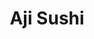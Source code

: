 ---
layout: place
title: Aji Sushi
permalink: /texas/college-station/aji-sushi.html
stateAbbr: TX
stateName: Texas
cityName: College Station
seo:
  type: restaurant
  links: https://direct.chownow.com/order/24014/locations/35247
place_id: ChIJRygRQXqERoYREnBbnmOW-CY
photos:
  - name: >-
      places/ChIJRygRQXqERoYREnBbnmOW-CY/photos/AeeoHcJZuHc61FaZhAOsqnxgxpJTN-s52UHdq0tq8QFBqMMETRT4MvhpwVPB83iKD-ERoFpLg0VDeWjmuPky_Y9i15bJXvAsNHxBj12mt4fuK5a9DJdpfNJ3ZaXnRp3gp_Co9SHH0QKtGFEkKAQx-h4ckLD0bzKuVJ3TqxgIPOWRJeQyUNzNuDVZuAC_zLvqoGFDDNrGBAuzHP-ppXy9uIikLDjfjF-xDqeFXLwNHIxPQj3CtwafHbGt-c8YGcURWrnvBjN8j-0nr9v2o7va34H8yspW1Yuk2ErDxPhnd8Zub2a6EQ
    widthPx: 960
    heightPx: 720
    authorAttributions:
      - displayName: Aji Sushi
        uri: https://maps.google.com/maps/contrib/105473085282926706972
        photoUri: >-
          https://lh3.googleusercontent.com/a/ACg8ocLee8Ne4Y_oerN90UWbD_razlIrWO5XFwJbYbeRmN4as1MAFA=s100-p-k-no-mo
    flagContentUri: >-
      https://www.google.com/local/imagery/report/?cb_client=maps_api_places.places_api&image_key=!1e10!2sAF1QipMlGiDj4xJ5GRIZBbRkVyHRKzt88r7e5XU60uiN&hl=en-US
    googleMapsUri: >-
      https://www.google.com/maps/place//data=!3m4!1e2!3m2!1sAF1QipMlGiDj4xJ5GRIZBbRkVyHRKzt88r7e5XU60uiN!2e10!4m2!3m1!1s0x8646847a41112847:0x26f896639e5b7012
  - name: >-
      places/ChIJRygRQXqERoYREnBbnmOW-CY/photos/AeeoHcKtQw-YCePQ_YJC3X4gZhQFXX_wvDitCnOzclrA6xspXWd_Gx6r_Tbf0sPhhcS8dPIpA9Z0w5yKaLRnAUvQWvBQygrbHRZuuq5ffN-AdDxTzrvgwMW-tRnrZkfLcjZO_Cx6crgsZQfN4azMFvu5ek3ij9kgQ2ZyBiDKQ4wNAVK-aB3zXb0Dsd1-uwO7HBKoMyleCxnZs6PGxYMYZuQBSj5kWsbgoZZt4e9fidtsbIOC0ssRZ9Je_WfRY9bkxiKCDtgqqmk9nBQfNG8Hghb6lEH9Y93CoO5qRY316PBuF83BQA
    widthPx: 1887
    heightPx: 1415
    authorAttributions:
      - displayName: Aji Sushi
        uri: https://maps.google.com/maps/contrib/105473085282926706972
        photoUri: >-
          https://lh3.googleusercontent.com/a/ACg8ocLee8Ne4Y_oerN90UWbD_razlIrWO5XFwJbYbeRmN4as1MAFA=s100-p-k-no-mo
    flagContentUri: >-
      https://www.google.com/local/imagery/report/?cb_client=maps_api_places.places_api&image_key=!1e10!2sAF1QipOUDKzACuQbEz86FApb_syIWch5RG_EBqvvxZ5g&hl=en-US
    googleMapsUri: >-
      https://www.google.com/maps/place//data=!3m4!1e2!3m2!1sAF1QipOUDKzACuQbEz86FApb_syIWch5RG_EBqvvxZ5g!2e10!4m2!3m1!1s0x8646847a41112847:0x26f896639e5b7012
  - name: >-
      places/ChIJRygRQXqERoYREnBbnmOW-CY/photos/AeeoHcKutpIo1P20vC0T3oGJWEKGqLdVravytpQsCJIe7A8HyoHI5DALLukPIFxkpn9GK5S9E6DKZaJl7N1oTKVmAjmrFIWvclxapzUR9AL83y3nLIhyQ4EQ9TBde3JclZSD8MEyXIWerhQvjRX62M89n3InVzj7DfoicD1DSbMqg-uRm7Z4N06JMYG8zUBKn6XNX4dN-XqBmDBmNm1xnJr4yP793IBk4oecunB68KUq-v6aBEBBt93Krd_ee8fxdMh6J6qyWpxcqWM24HdCshFQmy-VO4GYBSatPhXWoKsUOIbKQfrVXZf6gvzYKSi7V2SLiIUQ99bwXBbofIUu8rtIuueCYm46nuWRh-L5CqV6ezx-Jw5kcVIM7IRh_t-8xBDMKmhN9av1CvtmxDlsTqdhRIw4_NrLyKAoub5r3Lq10QdcE_w
    widthPx: 4000
    heightPx: 3000
    authorAttributions:
      - displayName: Brandon Matula
        uri: https://maps.google.com/maps/contrib/103438962484009320626
        photoUri: >-
          https://lh3.googleusercontent.com/a/ACg8ocJTSJmhRaCGRLeu11niufXGxpLvDsuO_FBYkuv87kcjRHCdtQ=s100-p-k-no-mo
    flagContentUri: >-
      https://www.google.com/local/imagery/report/?cb_client=maps_api_places.places_api&image_key=!1e10!2sCIHM0ogKEICAgIC7zsSqiwE&hl=en-US
    googleMapsUri: >-
      https://www.google.com/maps/place//data=!3m4!1e2!3m2!1sCIHM0ogKEICAgIC7zsSqiwE!2e10!4m2!3m1!1s0x8646847a41112847:0x26f896639e5b7012
  - name: >-
      places/ChIJRygRQXqERoYREnBbnmOW-CY/photos/AeeoHcLlBXRUidt4qJOW86LD19K2_8EHlUE2t09tbG7UDRw5-1avSWdxjITgckZjLvysyOoKLN-PlFfOUdl37_MFzX8QtsTTMkRdBC5IW0szu4iZqQ0Etf6z7PI39ujHRCm1j8jv75TasGkE5-kJPXPNa4q4u3RWaSURR2-eG4lKPZZSc3gO3xBvJjZDAsski_ozE8EYSk6xppN30qgU_b3XPx2KJGABppfEvocOWjWXTa4Yh0gMWmfNGK7E6qHS51U4DiOB1E3WIG71V6N10R6xR01FWAlMXofpK2FpGQ2hAkWnb2iItJvzC3Hn6TxKFJOsqH1nl-Lzb1q_r_tmCGw2nfX8wYcR6D0HKPezN06U53vnL11a_qVPlZD0XlSRCMmaEtztVHy6p8mZuErx20Drm4tsw9Hfu2bhi-ZH2Ll3aOW1hQ
    widthPx: 3024
    heightPx: 4032
    authorAttributions:
      - displayName: Carlos Santos
        uri: https://maps.google.com/maps/contrib/103800747710929669019
        photoUri: >-
          https://lh3.googleusercontent.com/a-/ALV-UjXuaOKXeBehLOXy4JSL9KLrBvcbHDr-EQ1ojnpjo8Zhim0SHQrz=s100-p-k-no-mo
    flagContentUri: >-
      https://www.google.com/local/imagery/report/?cb_client=maps_api_places.places_api&image_key=!1e10!2sCIHM0ogKEICAgID_tdfqGA&hl=en-US
    googleMapsUri: >-
      https://www.google.com/maps/place//data=!3m4!1e2!3m2!1sCIHM0ogKEICAgID_tdfqGA!2e10!4m2!3m1!1s0x8646847a41112847:0x26f896639e5b7012
  - name: >-
      places/ChIJRygRQXqERoYREnBbnmOW-CY/photos/AeeoHcJ0RrjyD_UVYxnMDkN_hycMx9MD0ElfmIGexgscbiGdKoOfY54SOZJV-oY1xOlm5BVi0G0K_DB9nCcQwrIb40r61eBTiwzXP_W_Jy-B4ZB47WeQf4yR7b4P50RN_fywLHsH0pnE2TKJ2k_eaI220t6RDOqPG6vsCBdVFLlOPgezSkRyzbRXIpq5pZuNQdxX8Fs4RpVZPzd_Gt6k8nsET3LRDpdo9l3tPGvcFvHUxVrJ2XUVIFcKvcIuoussddf1wDdcJY6gKjadAM_zU7DpzEG1jBQas7vyJI7jypF_PLM4wsgNwuR0DMzRbOytampy665s75vky8-aGl99M16ZMvTiPK37NRaQ5YqEKr5t8UUCFBoNu1erxfdkJlJM74BM61w1f9XMLjzTxNayNlPTdiKU6zkFpBk1yCzZg76ObDcGQAhh
    widthPx: 3898
    heightPx: 2924
    authorAttributions:
      - displayName: Junseok Kim
        uri: https://maps.google.com/maps/contrib/113058963667133122830
        photoUri: >-
          https://lh3.googleusercontent.com/a-/ALV-UjUhJyVuVsOEQx3WkVbFH5sjGN_c-T9z3D4lgUKMIkvuYiC5wI9x=s100-p-k-no-mo
    flagContentUri: >-
      https://www.google.com/local/imagery/report/?cb_client=maps_api_places.places_api&image_key=!1e10!2sCIHM0ogKEICAgICH26b1hwE&hl=en-US
    googleMapsUri: >-
      https://www.google.com/maps/place//data=!3m4!1e2!3m2!1sCIHM0ogKEICAgICH26b1hwE!2e10!4m2!3m1!1s0x8646847a41112847:0x26f896639e5b7012
  - name: >-
      places/ChIJRygRQXqERoYREnBbnmOW-CY/photos/AeeoHcLGRU5Q8Y-COatufs2G-EMS3UjHL1U2oixD2hdCCEK3m8sHjAE_LCAJ3kFpQ5peWzuDLy5QStzsuULWodvDUlvCtlLq8Fv2PXhpwHFkpFPTimjUTCplmyF0dkbsLSybt3LIcdIK4A0LuiWCH0KQ3VlAvOXAEO6O2_sc9KoqGBXOlEmcqU5F9gPVUfHcBdbMmZ7PxnBEwd2guBbLS0XtWbl0uzRgp3ipSUMiPHORgv8mjf-E2jJiVoj-hiRhgkzl4NeqqCJ3WvgATOAJ0aV-pXL6W7rt7Qj41SZrEDhAhpk7xFuylEQ0NsGKzWjo_LO82TeOO2MTSDzPHE55rF-e-PfZnFWQpE0iFYRwLceYqz4bFzPDyLwrrFmjaHc5MoAysni5Fh7WvoBhmyEcLtS27QkDU5y0eXyAONw-WVAWtx3_FUuv
    widthPx: 4032
    heightPx: 3024
    authorAttributions:
      - displayName: Carlos Santos
        uri: https://maps.google.com/maps/contrib/103800747710929669019
        photoUri: >-
          https://lh3.googleusercontent.com/a-/ALV-UjXuaOKXeBehLOXy4JSL9KLrBvcbHDr-EQ1ojnpjo8Zhim0SHQrz=s100-p-k-no-mo
    flagContentUri: >-
      https://www.google.com/local/imagery/report/?cb_client=maps_api_places.places_api&image_key=!1e10!2sCIHM0ogKEICAgID_tdfqmAE&hl=en-US
    googleMapsUri: >-
      https://www.google.com/maps/place//data=!3m4!1e2!3m2!1sCIHM0ogKEICAgID_tdfqmAE!2e10!4m2!3m1!1s0x8646847a41112847:0x26f896639e5b7012
  - name: >-
      places/ChIJRygRQXqERoYREnBbnmOW-CY/photos/AeeoHcLI0uXU2raTfeLn2obL-kYfNkuFzUlcA8bEin8x0tafdWz35X-RQohgVBc14QNzu9jCKep9BQb7Y7hNExcv0IS6wUjyuq-cNwT7CB2rv5bPQkBj7R4TPcowfzu54XbpfMDoOffrTWgiLGvYv0e0zge0w1cjflnfl7nuqwH70a0O3a4MrDNeLscybHP4RLAcx0XQTV3ifObRs76kVa4HmMqeohOPRsWxNiYAP57u4cRGdq08ygzT_1g9FEggakH3Q3eczB2G8UlaKZiShNfFGF_NpkyO0zS7NBerLbbPlXW3oNUjD55EsMPRHCs9cWGgT8F0hktL3wd8-Ihyjd_fovF3OwUhAS4Y5bv_rXXJ5IM2zDg0nHjjswiO73OknxhjSoK-p1jlWzxnhbETPWr3qux2Gxx5B6kilOiWJ3ZfL0us0E1m
    widthPx: 3024
    heightPx: 4032
    authorAttributions:
      - displayName: Outlaw Amber
        uri: https://maps.google.com/maps/contrib/114682630748450721544
        photoUri: >-
          https://lh3.googleusercontent.com/a/ACg8ocKA98Poe7Nnhgv049n6yiQ6ggaO3H4ZQ4ieHYTB6w7vw9fQJw=s100-p-k-no-mo
    flagContentUri: >-
      https://www.google.com/local/imagery/report/?cb_client=maps_api_places.places_api&image_key=!1e10!2sCIHM0ogKEICAgIDRsuaz6QE&hl=en-US
    googleMapsUri: >-
      https://www.google.com/maps/place//data=!3m4!1e2!3m2!1sCIHM0ogKEICAgIDRsuaz6QE!2e10!4m2!3m1!1s0x8646847a41112847:0x26f896639e5b7012
  - name: >-
      places/ChIJRygRQXqERoYREnBbnmOW-CY/photos/AeeoHcKmdJoBdmOnVpS8Eh6vPXBf9hAF85HE9Fu-iYjAXvWBeP1V-l66NlBCfkKc-ahTqCslWaTSNiT4kQI1sWIosmtWZAu8bBbrUlmFLsUM9v4weW32Xy-uOoxmB1-_erZ0Y2d2T1MLY-nqUR6VCXYAKyz5SOngjOI-tgqT96SR-K6ySM_cWrEunq6VzI5zgVDGlO8w3ojpnoeTADa2iC98wCZSjF505QypCzHqUCZkcZcn4Jv-r4ODU5giy4bD5kUCMhTbGEMaD6W81DR68gr3BGm66VbuEItcKOnpbviwTLBiTlJCHjymFTCBh8yBf-vO7R6jcyJDU3iBBKNq_SJZvacr6SCG6Hm-9bClujtVr8FmBsILkuf9NpHDs2r6IbnTlLIn-tYcoVVH8weMs8ISwgQANuGiActgbGe3gr2VLho
    widthPx: 4800
    heightPx: 3600
    authorAttributions:
      - displayName: Outlaw Amber
        uri: https://maps.google.com/maps/contrib/114682630748450721544
        photoUri: >-
          https://lh3.googleusercontent.com/a/ACg8ocKA98Poe7Nnhgv049n6yiQ6ggaO3H4ZQ4ieHYTB6w7vw9fQJw=s100-p-k-no-mo
    flagContentUri: >-
      https://www.google.com/local/imagery/report/?cb_client=maps_api_places.places_api&image_key=!1e10!2sCIHM0ogKEICAgID7pLaWUg&hl=en-US
    googleMapsUri: >-
      https://www.google.com/maps/place//data=!3m4!1e2!3m2!1sCIHM0ogKEICAgID7pLaWUg!2e10!4m2!3m1!1s0x8646847a41112847:0x26f896639e5b7012
  - name: >-
      places/ChIJRygRQXqERoYREnBbnmOW-CY/photos/AeeoHcLuM9Ts7O2PBd335ID4hYfKhhVYKl9WSmOr8AmdclW4SZobByf8FQRTkxxNc3xfxWM5ATx1p0c3Y3s1MBiFlfr8xgFv1MsUE6a-kML_5nFxso6Zv9TuiRLMDJ0qv-qk_x658JqwhGkbVA9Dm4ChFRP177EcB3iKE6nVVQgGaPP4FxLyTlpIlb2eXDh1SNaqnLkS1hMTlRHOLAMreVbIETlu-B07iw579rPaMjRAtEdxCkFzi1eIuZzkZMJj_mgb-bnMXnUMEFV8DEcgvuLnTEAJysJ4qiqfXAWjjMBc2XDBMWaZdcpF85IV4aqYZCwA-r862KH4qmGwrQU9HxmhZiJjmDiJ6qVwzX4Hs4cQFHZgS5jYu_5EOsDdyZCEe4bQWhAVphJehpTn63YLPUmpfS5SC2ZCEuF4RzP_pDqxeuY
    widthPx: 3024
    heightPx: 4032
    authorAttributions:
      - displayName: AJ T Jr
        uri: https://maps.google.com/maps/contrib/116960565174488572125
        photoUri: >-
          https://lh3.googleusercontent.com/a-/ALV-UjVP7w9U7Le86XLunj3f8WKQjOalhx2jUp_J3TW-TUKM-LUDiD3Zag=s100-p-k-no-mo
    flagContentUri: >-
      https://www.google.com/local/imagery/report/?cb_client=maps_api_places.places_api&image_key=!1e10!2sCIHM0ogKEICAgIDbj6P5Cg&hl=en-US
    googleMapsUri: >-
      https://www.google.com/maps/place//data=!3m4!1e2!3m2!1sCIHM0ogKEICAgIDbj6P5Cg!2e10!4m2!3m1!1s0x8646847a41112847:0x26f896639e5b7012
  - name: >-
      places/ChIJRygRQXqERoYREnBbnmOW-CY/photos/AeeoHcJTa5IEHS3SzwQbOpdlt5quWMuWEio9dSTo3DY-ec3yxSsWFiNkIdVkQpkvBlSiTprgH-C0tfL0PJKYGufyEUgMYfMxTYmBKC6O__MqlHHnTE4_zurO1CZidPZTX_NregYuoEnLf-KXr8f5dnLH3T9k17p5gf9qwNSsvbZURQYIoHLAiqNf1hO3PSJZ438vxZo4-xPTAiLuu0XD6re34gvz81d3wQBXnnX6WccaS8vahDByxWlVoRK8RJdECJxD_Vj5e07b3XoL4RTqmJ9ZhE44DDC3HXaPzgEcgnKYP-eOgvgB_yszDnO5tYSddPaL6w90IIXfEkF0GBcTCme9NtrNDUSlcvL79E6p7qptDDaCJHQN0T2Ua1OgdSYVJx2uQKnTwXymuslfUOnUegES3EHJu_P3FCIFdVHuI6avdkb_MA
    widthPx: 3600
    heightPx: 4800
    authorAttributions:
      - displayName: Rosy Navarro
        uri: https://maps.google.com/maps/contrib/106285201489998413217
        photoUri: >-
          https://lh3.googleusercontent.com/a-/ALV-UjXQ1N6up1UV_ketA2aOFetrgETb2M-6wBw4Nv7tQaFudUNsS9U5=s100-p-k-no-mo
    flagContentUri: >-
      https://www.google.com/local/imagery/report/?cb_client=maps_api_places.places_api&image_key=!1e10!2sCIHM0ogKEICAgICTjY7zcA&hl=en-US
    googleMapsUri: >-
      https://www.google.com/maps/place//data=!3m4!1e2!3m2!1sCIHM0ogKEICAgICTjY7zcA!2e10!4m2!3m1!1s0x8646847a41112847:0x26f896639e5b7012
address: 1901 Texas Ave S B, College Station, TX 77840, USA
street: 1901 Texas Ave S B
city: College Station
state: TX
zip: '77840'
country: USA
neighborhood: null
latitude: '30.614398'
longitude: '-96.316719'
accessibility_options:
  wheelchairAccessibleParking: true
  wheelchairAccessibleEntrance: true
  wheelchairAccessibleRestroom: true
  wheelchairAccessibleSeating: true
business_status: OPERATIONAL
name: Aji Sushi
google_maps_links:
  directionsUri: >-
    https://www.google.com/maps/dir//''/data=!4m7!4m6!1m1!4e2!1m2!1m1!1s0x8646847a41112847:0x26f896639e5b7012!3e0
  placeUri: https://maps.google.com/?cid=2808159722268225554
  writeAReviewUri: >-
    https://www.google.com/maps/place//data=!4m3!3m2!1s0x8646847a41112847:0x26f896639e5b7012!12e1
  reviewsUri: >-
    https://www.google.com/maps/place//data=!4m4!3m3!1s0x8646847a41112847:0x26f896639e5b7012!9m1!1b1
  photosUri: >-
    https://www.google.com/maps/place//data=!4m3!3m2!1s0x8646847a41112847:0x26f896639e5b7012!10e5
primary_type: Japanese Restaurant
opening_hours:
  openNow: true
  periods:
    - open:
        day: 0
        hour: 11
        minute: 0
      close:
        day: 0
        hour: 22
        minute: 0
    - open:
        day: 2
        hour: 11
        minute: 0
      close:
        day: 2
        hour: 22
        minute: 0
    - open:
        day: 3
        hour: 11
        minute: 0
      close:
        day: 3
        hour: 22
        minute: 0
    - open:
        day: 4
        hour: 11
        minute: 0
      close:
        day: 4
        hour: 22
        minute: 0
    - open:
        day: 5
        hour: 11
        minute: 0
      close:
        day: 5
        hour: 22
        minute: 0
    - open:
        day: 6
        hour: 11
        minute: 0
      close:
        day: 6
        hour: 22
        minute: 0
  weekdayDescriptions:
    - 'Monday: Closed'
    - 'Tuesday: 11:00 AM – 10:00 PM'
    - 'Wednesday: 11:00 AM – 10:00 PM'
    - 'Thursday: 11:00 AM – 10:00 PM'
    - 'Friday: 11:00 AM – 10:00 PM'
    - 'Saturday: 11:00 AM – 10:00 PM'
    - 'Sunday: 11:00 AM – 10:00 PM'
  nextCloseTime: '2025-05-04T03:00:00Z'
secondary_opening_hours:
  - openNow: true
    periods:
      - open:
          day: 0
          hour: 11
          minute: 0
        close:
          day: 0
          hour: 22
          minute: 0
      - open:
          day: 2
          hour: 11
          minute: 0
        close:
          day: 2
          hour: 22
          minute: 0
      - open:
          day: 3
          hour: 11
          minute: 0
        close:
          day: 3
          hour: 22
          minute: 0
      - open:
          day: 4
          hour: 11
          minute: 0
        close:
          day: 4
          hour: 22
          minute: 0
      - open:
          day: 5
          hour: 11
          minute: 0
        close:
          day: 5
          hour: 22
          minute: 0
      - open:
          day: 6
          hour: 11
          minute: 0
        close:
          day: 6
          hour: 22
          minute: 0
    weekdayDescriptions:
      - 'Monday: Closed'
      - 'Tuesday: 11:00 AM – 10:00 PM'
      - 'Wednesday: 11:00 AM – 10:00 PM'
      - 'Thursday: 11:00 AM – 10:00 PM'
      - 'Friday: 11:00 AM – 10:00 PM'
      - 'Saturday: 11:00 AM – 10:00 PM'
      - 'Sunday: 11:00 AM – 10:00 PM'
    secondaryHoursType: TAKEOUT
    nextCloseTime: '2025-05-04T03:00:00Z'
  - openNow: true
    periods:
      - open:
          day: 0
          hour: 11
          minute: 0
        close:
          day: 0
          hour: 21
          minute: 45
      - open:
          day: 2
          hour: 11
          minute: 0
        close:
          day: 2
          hour: 21
          minute: 45
      - open:
          day: 3
          hour: 11
          minute: 0
        close:
          day: 3
          hour: 21
          minute: 45
      - open:
          day: 4
          hour: 11
          minute: 0
        close:
          day: 4
          hour: 21
          minute: 45
      - open:
          day: 5
          hour: 11
          minute: 0
        close:
          day: 5
          hour: 21
          minute: 45
      - open:
          day: 6
          hour: 11
          minute: 0
        close:
          day: 6
          hour: 21
          minute: 45
    weekdayDescriptions:
      - 'Monday: Closed'
      - 'Tuesday: 11:00 AM – 9:45 PM'
      - 'Wednesday: 11:00 AM – 9:45 PM'
      - 'Thursday: 11:00 AM – 9:45 PM'
      - 'Friday: 11:00 AM – 9:45 PM'
      - 'Saturday: 11:00 AM – 9:45 PM'
      - 'Sunday: 11:00 AM – 9:45 PM'
    secondaryHoursType: KITCHEN
    nextCloseTime: '2025-05-04T02:45:00Z'
phone: (979) 696-1250
price_level: PRICE_LEVEL_MODERATE
price_range: $10 &ndash; $20
rating: '4.5'
rating_count: 794
website: https://direct.chownow.com/order/24014/locations/35247
description: >-
  Discover Aji Sushi in College Station, TX$$$Aji Sushi in College Station, TX,
  stands out as a relaxed Japanese eatery serving up fresh sushi and sashimi
  options that appeal to anyone searching for top-rated sushi nearby. The spot
  offers a welcoming atmosphere with a variety of menu choices, including
  flavorful pho and kid-friendly dishes, making it ideal for casual family
  outings or quick meals at sushi places near me. Accessibility features like
  wheelchair-friendly entrances and seating enhance the experience, ensuring
  everyone can enjoy the diverse selections without hassle. Open daily with
  convenient hours, this restaurant combines affordable pricing with a cozy
  vibe, perfect for those exploring the best sushi restaurants in the area.
  Whether you're craving authentic Japanese flavors or something lighter, Aji
  Sushi delivers a satisfying blend of quality and variety that keeps locals
  coming back.
generative_summary: >-
  Discover Aji Sushi in College Station, TX$$$Aji Sushi in College Station, TX,
  stands out as a relaxed Japanese eatery serving up fresh sushi and sashimi
  options that appeal to anyone searching for top-rated sushi nearby. The spot
  offers a welcoming atmosphere with a variety of menu choices, including
  flavorful pho and kid-friendly dishes, making it ideal for casual family
  outings or quick meals at sushi places near me. Accessibility features like
  wheelchair-friendly entrances and seating enhance the experience, ensuring
  everyone can enjoy the diverse selections without hassle. Open daily with
  convenient hours, this restaurant combines affordable pricing with a cozy
  vibe, perfect for those exploring the best sushi restaurants in the area.
  Whether you're craving authentic Japanese flavors or something lighter, Aji
  Sushi delivers a satisfying blend of quality and variety that keeps locals
  coming back.
generative_disclosure: Summarized by AI using the Grok-3-Mini model.
reviews:
  - name: >-
      places/ChIJRygRQXqERoYREnBbnmOW-CY/reviews/ChdDSUhNMG9nS0VJQ0FnSURfdGRmcXlBRRAB
    relativePublishTimeDescription: 3 months ago
    rating: 4
    text:
      text: >-
        This place is lovely! I had such a great time. This little restaurant is
        doing really good at many things. Customer service was excellent.
        Christian was our server (kudos to him).


        Ordered a Bento box 🍱 it included: chicken teriyaki, edamame, salad,
        miso soup, California crab, and gyoza. 🥟 We also ordered California and
        a shrimp tempura roll. Really good!


        The ambiance of the restaurant is very chill and kinda stepping into dim
        and relax. Lots of cute Japanese decor all around.


        Also, the prices were very reasonable. I cannot wait to be back.


        Note to management: please consider revising the chicken you use in your
        bento box. It is not good quality. I would suggest trying a non-process,
        non-frozen chicken. I understand this might fit your pricing/ROI;
        However, less is more. Consider preparing your own chicken and if it
        means less quantity in the bento box, it will be fine with customers,
        given that their few pieces of chicken are tasty and fresh. This is a
        piece of advice (take it or leave it) but I just wanted to be as honest
        and transparent with my feedback. You are clearly doing many other
        things really good, let’s step into greatness. I hope nothing but the
        best!
      languageCode: en
    originalText:
      text: >-
        This place is lovely! I had such a great time. This little restaurant is
        doing really good at many things. Customer service was excellent.
        Christian was our server (kudos to him).


        Ordered a Bento box 🍱 it included: chicken teriyaki, edamame, salad,
        miso soup, California crab, and gyoza. 🥟 We also ordered California and
        a shrimp tempura roll. Really good!


        The ambiance of the restaurant is very chill and kinda stepping into dim
        and relax. Lots of cute Japanese decor all around.


        Also, the prices were very reasonable. I cannot wait to be back.


        Note to management: please consider revising the chicken you use in your
        bento box. It is not good quality. I would suggest trying a non-process,
        non-frozen chicken. I understand this might fit your pricing/ROI;
        However, less is more. Consider preparing your own chicken and if it
        means less quantity in the bento box, it will be fine with customers,
        given that their few pieces of chicken are tasty and fresh. This is a
        piece of advice (take it or leave it) but I just wanted to be as honest
        and transparent with my feedback. You are clearly doing many other
        things really good, let’s step into greatness. I hope nothing but the
        best!
      languageCode: en
    authorAttribution:
      displayName: Carlos Santos
      uri: https://www.google.com/maps/contrib/103800747710929669019/reviews
      photoUri: >-
        https://lh3.googleusercontent.com/a-/ALV-UjXuaOKXeBehLOXy4JSL9KLrBvcbHDr-EQ1ojnpjo8Zhim0SHQrz=s128-c0x00000000-cc-rp-mo-ba5
    publishTime: '2025-01-26T01:04:34.358113Z'
    flagContentUri: >-
      https://www.google.com/local/review/rap/report?postId=ChdDSUhNMG9nS0VJQ0FnSURfdGRmcXlBRRAB&d=17924085&t=1
    googleMapsUri: >-
      https://www.google.com/maps/reviews/data=!4m6!14m5!1m4!2m3!1sChdDSUhNMG9nS0VJQ0FnSURfdGRmcXlBRRAB!2m1!1s0x8646847a41112847:0x26f896639e5b7012
  - name: >-
      places/ChIJRygRQXqERoYREnBbnmOW-CY/reviews/ChdDSUhNMG9nS0VJQ0FnSUNibVluSF9RRRAB
    relativePublishTimeDescription: 9 months ago
    rating: 5
    text:
      text: >-
        The fried chicken bento was good for 2 people. Good value.

        We had difficulty finding out online what time the happy hour is, so we
        just went to the restaurant early to check it: it's from 11AM-10PM
        daily.
      languageCode: en
    originalText:
      text: >-
        The fried chicken bento was good for 2 people. Good value.

        We had difficulty finding out online what time the happy hour is, so we
        just went to the restaurant early to check it: it's from 11AM-10PM
        daily.
      languageCode: en
    authorAttribution:
      displayName: Marijoy Maringit
      uri: https://www.google.com/maps/contrib/101587070710786259477/reviews
      photoUri: >-
        https://lh3.googleusercontent.com/a/ACg8ocKTKP8AO0zX07i8ey4pRYaf4Y4vlGRbSIC0lbHF4U4G4jSWVoA=s128-c0x00000000-cc-rp-mo-ba5
    publishTime: '2024-07-28T23:17:57.864318Z'
    flagContentUri: >-
      https://www.google.com/local/review/rap/report?postId=ChdDSUhNMG9nS0VJQ0FnSUNibVluSF9RRRAB&d=17924085&t=1
    googleMapsUri: >-
      https://www.google.com/maps/reviews/data=!4m6!14m5!1m4!2m3!1sChdDSUhNMG9nS0VJQ0FnSUNibVluSF9RRRAB!2m1!1s0x8646847a41112847:0x26f896639e5b7012
  - name: >-
      places/ChIJRygRQXqERoYREnBbnmOW-CY/reviews/ChZDSUhNMG9nS0VJQ0FnSUNid0lDWmJ3EAE
    relativePublishTimeDescription: 9 months ago
    rating: 5
    text:
      text: >-
        The food here was excellent. Everything I tried was tasted fresh,
        flavorful. Not to mention, the prices are good. Here is the yakiudon
        with vegetables and chicken, the Philadelphia roll, and the white crab
        rolls.
      languageCode: en
    originalText:
      text: >-
        The food here was excellent. Everything I tried was tasted fresh,
        flavorful. Not to mention, the prices are good. Here is the yakiudon
        with vegetables and chicken, the Philadelphia roll, and the white crab
        rolls.
      languageCode: en
    authorAttribution:
      displayName: Brian Paniagua
      uri: https://www.google.com/maps/contrib/108653518315962129026/reviews
      photoUri: >-
        https://lh3.googleusercontent.com/a-/ALV-UjX3B6i8VH7vcod2hkhRhMTRekMg7ZbZEeon_LeUI0FemkWD7Ahc=s128-c0x00000000-cc-rp-mo-ba3
    publishTime: '2024-07-22T01:41:05.042162Z'
    flagContentUri: >-
      https://www.google.com/local/review/rap/report?postId=ChZDSUhNMG9nS0VJQ0FnSUNid0lDWmJ3EAE&d=17924085&t=1
    googleMapsUri: >-
      https://www.google.com/maps/reviews/data=!4m6!14m5!1m4!2m3!1sChZDSUhNMG9nS0VJQ0FnSUNid0lDWmJ3EAE!2m1!1s0x8646847a41112847:0x26f896639e5b7012
  - name: >-
      places/ChIJRygRQXqERoYREnBbnmOW-CY/reviews/ChdDSUhNMG9nS0VJQ0FnSUNfdkliUnlBRRAB
    relativePublishTimeDescription: 3 months ago
    rating: 5
    text:
      text: >-
        Wanted to write a review because me and my fiancé love this place! I
        think we order their take out once a week. We’ve tried many sushi places
        in College Station, but this one always wins. So affordable while also
        being some of the best sushi we’ve ever had! Fast service as well
      languageCode: en
    originalText:
      text: >-
        Wanted to write a review because me and my fiancé love this place! I
        think we order their take out once a week. We’ve tried many sushi places
        in College Station, but this one always wins. So affordable while also
        being some of the best sushi we’ve ever had! Fast service as well
      languageCode: en
    authorAttribution:
      displayName: Gali Byrne
      uri: https://www.google.com/maps/contrib/101212610010030610511/reviews
      photoUri: >-
        https://lh3.googleusercontent.com/a-/ALV-UjVh4oKbDK_O06RCcbaPCILfUFzk06Z5bbiJRh7sArPPpDXrwgJe=s128-c0x00000000-cc-rp-mo
    publishTime: '2025-01-14T01:47:56.904387Z'
    flagContentUri: >-
      https://www.google.com/local/review/rap/report?postId=ChdDSUhNMG9nS0VJQ0FnSUNfdkliUnlBRRAB&d=17924085&t=1
    googleMapsUri: >-
      https://www.google.com/maps/reviews/data=!4m6!14m5!1m4!2m3!1sChdDSUhNMG9nS0VJQ0FnSUNfdkliUnlBRRAB!2m1!1s0x8646847a41112847:0x26f896639e5b7012
  - name: >-
      places/ChIJRygRQXqERoYREnBbnmOW-CY/reviews/ChdDSUhNMG9nS0VJQ0FnTURRNDdiTzVBRRAB
    relativePublishTimeDescription: 2 weeks ago
    rating: 5
    text:
      text: >-
        I have been here twice since my first review and the fish has been
        consistently fresh as of late. Excellent portion sizes, and one of the
        only sushi places in town that doesn't treat salmon like it's caviar...
        BIG sashimi slices! Decent nigiri prices as well. Massive rolls.
        Definitely worth checking out.
      languageCode: en
    originalText:
      text: >-
        I have been here twice since my first review and the fish has been
        consistently fresh as of late. Excellent portion sizes, and one of the
        only sushi places in town that doesn't treat salmon like it's caviar...
        BIG sashimi slices! Decent nigiri prices as well. Massive rolls.
        Definitely worth checking out.
      languageCode: en
    authorAttribution:
      displayName: Vincent S.
      uri: https://www.google.com/maps/contrib/117893760273366651411/reviews
      photoUri: >-
        https://lh3.googleusercontent.com/a-/ALV-UjW0XYn3SuvYZkUz3yImM_NZqJJRRx7w2KVjXOZccWFOoY4AqZo=s128-c0x00000000-cc-rp-mo-ba2
    publishTime: '2025-04-14T02:25:57.591915Z'
    flagContentUri: >-
      https://www.google.com/local/review/rap/report?postId=ChdDSUhNMG9nS0VJQ0FnTURRNDdiTzVBRRAB&d=17924085&t=1
    googleMapsUri: >-
      https://www.google.com/maps/reviews/data=!4m6!14m5!1m4!2m3!1sChdDSUhNMG9nS0VJQ0FnTURRNDdiTzVBRRAB!2m1!1s0x8646847a41112847:0x26f896639e5b7012
review_summary: >-
  What Customers Are Buzzing About$$$Visitors to this sushi spot often rave
  about the fresh and flavorful dishes that make it a go-to choice for
  affordable Japanese cuisine. Many highlight the generous portions and great
  value, especially with options like bento boxes and rolls that leave diners
  feeling satisfied without breaking the bank. Folks appreciate the friendly
  service and relaxed setting, which add to the overall enjoyable vibe during
  meals. While there are occasional suggestions for refining certain
  ingredients, the consensus leans positive, with plenty of praise for the
  consistently high-quality sushi that stands out in the local scene. Overall,
  it's a solid pick for anyone seeking reliable sushi close to me, offering a
  welcoming experience that encourages repeat visits for both lunch and dinner
  crowds.
review_disclosure: Summarized by AI using the Grok-3-Mini model.
parking_options:
  freeParkingLot: true
  freeStreetParking: true
  valetParking: false
payment_options:
  acceptsCreditCards: true
  acceptsDebitCards: true
  acceptsCashOnly: false
  acceptsNfc: true
allow_dogs: null
curbside_pickup: false
delivery: true
dine_in: true
good_for_children: true
good_for_groups: true
good_for_sports: false
live_music: false
menu_for_children: true
outdoor_seating: false
reservable: true
restroom: true
serves_beer: true
serves_breakfast: false
serves_brunch: false
serves_cocktails: null
serves_coffee: false
serves_dinner: true
serves_dessert: true
serves_lunch: true
serves_vegetarian_food: true
serves_wine: true
takeout: true
update_category: atmosphere
places_description: >-
  Relaxed kitchen featuring sushi & typical Japanese entrees, plus Vietnamese
  options such as pho.

---